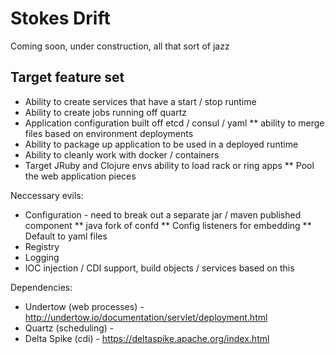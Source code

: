 
# Stokes Drift #

Coming soon, under construction, all that sort of jazz


## Target feature set ##

* Ability to create services that have a start / stop runtime
* Ability to create jobs running off quartz
* Application configuration built off etcd / consul / yaml
** ability to merge files based on environment deployments
* Ability to package up application to be used in a deployed runtime
* Ability to cleanly work with docker / containers
* Target JRuby and Clojure envs ability to load rack or ring apps
** Pool the web application pieces


Neccessary evils:
* Configuration - need to break out a separate jar / maven published component
** java fork of confd
** Config listeners for embedding
** Default to yaml files
* Registry
* Logging
* IOC injection / CDI support, build objects / services based on this



Dependencies:
* Undertow (web processes) - http://undertow.io/documentation/servlet/deployment.html
* Quartz (scheduling) -
* Delta Spike (cdi)  - https://deltaspike.apache.org/index.html